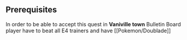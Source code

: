 ## Prerequisites

In order to be able to accept this quest in **Vaniville town** Bulletin Board player have to beat all E4 trainers and have [[Pokemon/Doublade]]